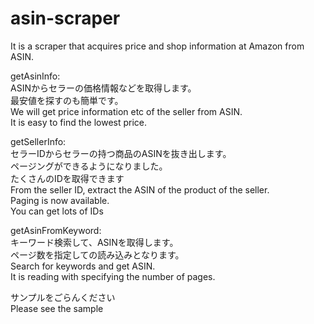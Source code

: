 # asin-scraper
It is a scraper that acquires price and shop information at Amazon from ASIN.<br/>

getAsinInfo:<br/>
ASINからセラーの価格情報などを取得します。<br/>
最安値を探すのも簡単です。<br/>
We will get price information etc of the seller from ASIN.<br/>
It is easy to find the lowest price.<br/>

getSellerInfo:<br/>
セラーIDからセラーの持つ商品のASINを抜き出します。<br/>
ページングができるようになりました。<br/>
たくさんのIDを取得できます<br/>
From the seller ID, extract the ASIN of the product of the seller.<br/>
Paging is now available.<br/>
You can get lots of IDs<br/>

getAsinFromKeyword:<br/>
キーワード検索して、ASINを取得します。<br/>
ページ数を指定しての読み込みとなります。<br/>
Search for keywords and get ASIN.<br/>
It is reading with specifying the number of pages.<br/>

サンプルをごらんください<br/>
Please see the sample<br/>

